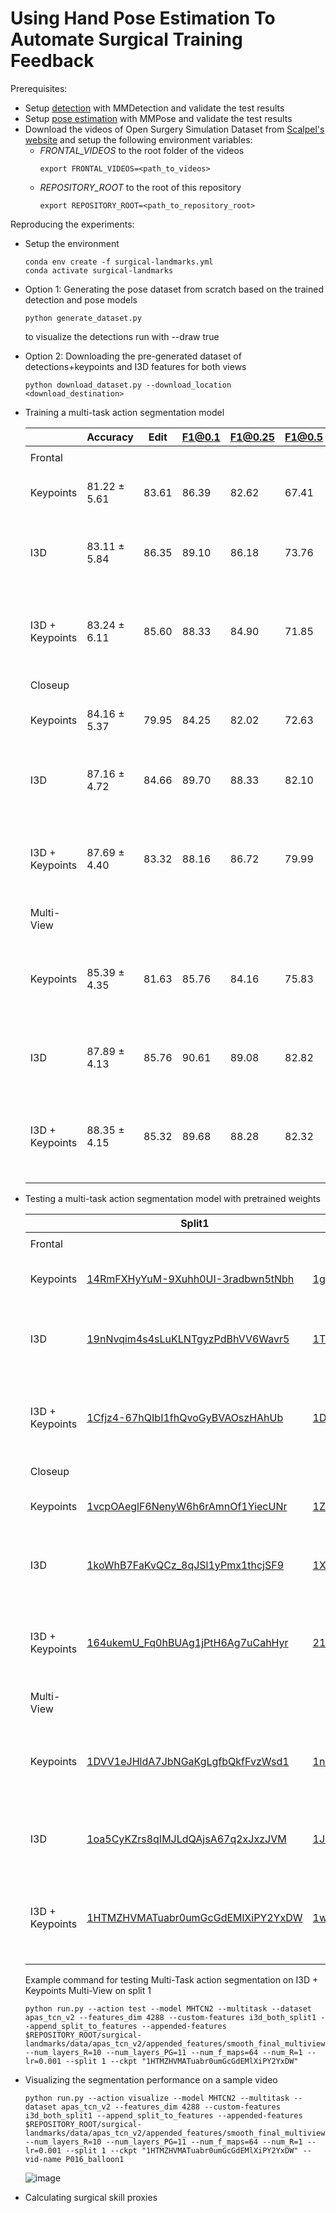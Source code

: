 # Using Hand Pose Estimation To Automate Surgical Training Feedback

Prerequisites:
- Setup [detection](../detection/README.md) with MMDetection and validate the test results
- Setup [pose estimation](../pose/README.md) with MMPose and validate the test results
- Download the videos of Open Surgery Simulation Dataset from [Scalpel's website](https://scalpel.group) and setup the following environment variables:
    - _FRONTAL_VIDEOS_ to the root folder of the videos
        ```
        export FRONTAL_VIDEOS=<path_to_videos>
        ```
    - _REPOSITORY_ROOT_ to the root of this repository
        ```
        export REPOSITORY_ROOT=<path_to_repository_root>
        ```

Reproducing the experiments:
- Setup the environment
    ```
    conda env create -f surgical-landmarks.yml
    conda activate surgical-landmarks
    ```
- Option 1: Generating the pose dataset from scratch based on the trained detection and pose models
    ```
    python generate_dataset.py
    ```
    to visualize the detections run with --draw true

- Option 2: Downloading the pre-generated dataset of detections+keypoints and I3D features for both views
    ```
    python download_dataset.py --download_location <download_destination>
    ```

- Training a multi-task action segmentation model

    |                 	| Accuracy     	| Edit  	| F1@0.1 	| F1@0.25 	| F1@0.5 	| Command                                                                                                                                                                                                                                                                                                                                                                                                    	|
    |-----------------	|--------------	|-------	|--------	|---------	|--------	|------------------------------------------------------------------------------------------------------------------------------------------------------------------------------------------------------------------------------------------------------------------------------------------------------------------------------------------------------------------------------------------------------------	|
    |                 	|              	|       	|        	|         	|        	|                                                                                                                                                                                                                                                                                                                                                                                                            	|
    | Frontal         	|              	|       	|        	|         	|        	|                                                                                                                                                                                                                                                                                                                                                                                                            	|
    | Keypoints       	| 81.22 ± 5.61 	| 83.61 	| 86.39  	| 82.62   	| 67.41  	| python run.py --action train --model MHTCN2 --multitask --dataset apas_tcn_v2 --features_dim 96 --custom-features smooth_final --num_layers_R=10 --num_layers_PG=11 --num_f_maps=64 --num_R=1 --lr=0.001 --split all --num_epochs 150 --eval-rate 1                                                                                                                                                        	|
    | I3D             	| 83.11 ± 5.84 	| 86.35 	| 89.10  	| 86.18   	| 73.76  	| python run.py --action train --model MHTCN2 --multitask --dataset apas_tcn_v2 --features_dim 2048 --custom-features i3d_frontal_split --append_split_to_features --num_layers_R=10 --num_layers_PG=11 --num_f_maps=64 --num_R=1 --lr=0.001 --split all --num_epochs 150 --eval-rate 1                                                                                                                      	|
    | I3D + Keypoints 	| 83.24 ± 6.11 	| 85.60 	| 88.33  	| 84.90   	| 71.85  	| python run.py --action train --model MHTCN2 --multitask --dataset apas_tcn_v2 --features_dim 2144 --custom-features i3d_frontal_split --append_split_to_features --appended-features $REPOSITORY_ROOT/surgical-landmarks/data/apas_tcn_v2/appended_features/smooth_final.json --num_layers_R=10 --num_layers_PG=11 --num_f_maps=64 --num_R=1 --lr=0.001 --split all --num_epochs 150 --eval-rate 1         	|
    | Closeup         	|              	|       	|        	|         	|        	|                                                                                                                                                                                                                                                                                                                                                                                                            	|
    | Keypoints       	| 84.16 ± 5.37 	| 79.95 	| 84.25  	| 82.02   	| 72.63  	| python run.py --action train --dataset apas_tcn_v2 --custom-features smooth_final_closeup --features_dim 96 --num_layers_R=10 --num_layers_PG=11 --num_f_maps=64 --num_R=1 --lr=0.001 --model MHTCN2 --multitask --split all --num_epochs 150 --eval-rate 1                                                                                                                      	|
    | I3D             	| 87.16 ± 4.72 	| 84.66 	| 89.70  	| 88.33   	| 82.10  	| python run.py --action train --dataset apas_tcn_v2 --features_dim 2048 --custom-features i3d_closeup_split --append_split_to_features --num_layers_R=10 --num_layers_PG=11 --num_f_maps=64 --num_R=1 --lr=0.001 --model MHTCN2 --multitask --split all --num_epochs 150 --eval-rate 1                                                                                                                      	|
    | I3D + Keypoints 	| 87.69 ± 4.40 	| 83.32 	| 88.16  	| 86.72   	| 79.99  	| python run.py --action train --model MHTCN2 --multitask --dataset apas_tcn_v2 --features_dim 2144 --custom-features i3d_closeup_split --append_split_to_features --appended-features $REPOSITORY_ROOT/surgical-landmarks/data/apas_tcn_v2/appended_features/smooth_final_closeup.json --num_layers_R=10 --num_layers_PG=11 --num_f_maps=64 --num_R=1 --lr=0.001 --split all --num_epochs 150 --eval-rate 1 	|
    | Multi-View      	|              	|       	|        	|         	|        	|                                                                                                                                                                                                                                                                                                                                                                                                            	|
    | Keypoints       	| 85.39 ± 4.35 	| 81.63 	| 85.76  	| 84.16   	| 75.83  	| python run.py --action train --model MHTCN2 --multitask --dataset apas_tcn_v2 --features_dim 192 --appended-features $REPOSITORY_ROOT/surgical-landmarks/data/apas_tcn_v2/appended_features/smooth_final_closeup.json --custom-features smooth_final --num_layers_R=10 --num_layers_PG=11 --num_f_maps=64 --num_R=1 --lr=0.001 --split all --num_epochs 150 --eval-rate 1                                  	|
    | I3D             	| 87.89 ± 4.13 	| 85.76 	| 90.61  	| 89.08   	| 82.82  	| python run.py --action train --model MHTCN2 --multitask --dataset apas_tcn_v2 --features_dim 4096 --custom-features i3d_both_split --append_split_to_features --num_layers_R=10 --num_layers_PG=11 --num_f_maps=64 --num_R=1 --lr=0.001 --split all --num_epochs 150 --eval-rate 1                                                                                                                         	|
    | I3D + Keypoints 	| 88.35 ± 4.15 	| 85.32 	| 89.68  	| 88.28   	| 82.32  	| python run.py --action train --model MHTCN2 --multitask --dataset apas_tcn_v2 --features_dim 4288 --custom-features i3d_both_split --append_split_to_features --appended-features $REPOSITORY_ROOT/surgical-landmarks/data/apas_tcn_v2/appended_features/smooth_final_multiview.json --num_layers_R=10 --num_layers_PG=11 --num_f_maps=64 --num_R=1 --lr=0.001 --split all --num_epochs 150 --eval-rate 1  	|

- Testing a multi-task action segmentation model with pretrained weights

    |                 	| Split1 	| Split2 	| Split3 	| Split4 	| Split5 	| Command Template                                                                                                                                                                                                                                                                                                                                                                                           	|    	|
    |-----------------	|--------	|--------	|--------	|--------	|--------	|------------------------------------------------------------------------------------------------------------------------------------------------------------------------------------------------------------------------------------------------------------------------------------------------------------------------------------------------------------------------------------------------------------	|----	|
    |                 	|        	|        	|        	|        	|        	|                                                                                                                                                                                                                                                                                                                                                                                                            	|    	|
    | Frontal         	|        	|        	|        	|        	|        	|                                                                                                                                                                                                                                                                                                                                                                                                            	|    	|
    | Keypoints       	| [14RmFXHyYuM-9Xuhh0UI-3radbwn5tNbh](https://drive.google.com/file/d/14RmFXHyYuM-9Xuhh0UI-3radbwn5tNbh/view?usp=share_link)      	| [1gASBOSBNPQPEi8vLLLNP-kKI3qEI4NVQ](https://drive.google.com/file/d/1gASBOSBNPQPEi8vLLLNP-kKI3qEI4NVQ/view?usp=share_link)      	| [1sLAYXhR6BJUgp8hQDlZb9ew3M-ODpcpD](https://drive.google.com/file/d/1sLAYXhR6BJUgp8hQDlZb9ew3M-ODpcpD/view?usp=share_link)      	| [16krqrBaPmc7LYkCHBdmeIoIXTfcyPFKt](https://drive.google.com/file/d/16krqrBaPmc7LYkCHBdmeIoIXTfcyPFKt/view?usp=share_link)      	| [1sU0dAvfGYYiFD6qpuFcHDQvjtop5TEo_](https://drive.google.com/file/d/1sU0dAvfGYYiFD6qpuFcHDQvjtop5TEo_/view?usp=share_link)      	| python run.py --action test --model MHTCN2 --multitask --dataset apas_tcn_v2 --features_dim 96 --custom-features smooth_final --num_layers_R=10 --num_layers_PG=11 --num_f_maps=64 --num_R=1 --lr=0.001 --split `split_number` --ckpt `ckpt_path_or_id`                                                                                                                                        	|    	|
    | I3D             	| [19nNvqim4s4sLuKLNTgyzPdBhVV6Wavr5](https://drive.google.com/file/d/19nNvqim4s4sLuKLNTgyzPdBhVV6Wavr5/view?usp=share_link)      	| [1T57A44llXukxm_82ImZ5ByCfZUlNPjqB](https://drive.google.com/file/d/1T57A44llXukxm_82ImZ5ByCfZUlNPjqB/view?usp=share_link)      	| [1RzDnoUiwQZMaO93NiwrC7GUz8Sjs5mX2](https://drive.google.com/file/d/1RzDnoUiwQZMaO93NiwrC7GUz8Sjs5mX2/view?usp=share_link)      	| [1jsDUH4SlAOO1Eyk2aOJmkIDazUZQ8fpX](https://drive.google.com/file/d/1jsDUH4SlAOO1Eyk2aOJmkIDazUZQ8fpX/view?usp=share_link)      	| [17BNBXNDe4s7U1gCJUZKBIEa7XhiO1nZM](https://drive.google.com/file/d/17BNBXNDe4s7U1gCJUZKBIEa7XhiO1nZM/view?usp=share_link)      	| python run.py --action test --model MHTCN2 --multitask --dataset apas_tcn_v2 --features_dim 2048 --custom-features i3d_frontal_split`split_number` --append_split_to_features --num_layers_R=10 --num_layers_PG=11 --num_f_maps=64 --num_R=1 --lr=0.001 --split `split_number` --ckpt `ckpt_path_or_id`                                                                                   	|    	|
    | I3D + Keypoints 	| [1Cfjz4-67hQIbI1fhQvoGyBVAOszHAhUb](https://drive.google.com/file/d/1Cfjz4-67hQIbI1fhQvoGyBVAOszHAhUb/view?usp=share_link)      	| [1DBYClvG4y9UGSe9fUMvGzU1PTU9D-Ivg](https://drive.google.com/file/d/1DBYClvG4y9UGSe9fUMvGzU1PTU9D-Ivg/view?usp=share_link)      	| [1SQfzM9nvfmSugZHqz7_n4WHVUorbjKRu](https://drive.google.com/file/d/1SQfzM9nvfmSugZHqz7_n4WHVUorbjKRu/view?usp=share_link)      	| [1ByJo41khTG26m7A_6lX-Th8ZLb7C6Lea](https://drive.google.com/file/d/1ByJo41khTG26m7A_6lX-Th8ZLb7C6Lea/view?usp=share_link)      	| [1eOFbDttgnwcRlu-hO23UredA_95lOq0p](https://drive.google.com/file/d/1eOFbDttgnwcRlu-hO23UredA_95lOq0p/view?usp=share_link)      	| python run.py --action test --model MHTCN2 --multitask --dataset apas_tcn_v2 --features_dim 2144 --custom-features i3d_frontal_split`split_number` --append_split_to_features --appended-features $REPOSITORY_ROOT/surgical-landmarks/data/apas_tcn_v2/appended_features/smooth_final.json --num_layers_R=10 --num_layers_PG=11 --num_f_maps=64 --num_R=1 --lr=0.001 --split `split_number` --ckpt `ckpt_path_or_id`         	| \| 	|
    | Closeup         	|        	|        	|        	|        	|        	|                                                                                                                                                                                                                                                                                                                                                                                                            	|    	|
    | Keypoints       	| [1vcpOAeglF6NenyW6h6rAmnOf1YiecUNr](https://drive.google.com/file/d/1vcpOAeglF6NenyW6h6rAmnOf1YiecUNr/view?usp=share_link)      	| [1ZyHSJcJB8CHyx0QmEGucXHOhka-LkgpS](https://drive.google.com/file/d/1ZyHSJcJB8CHyx0QmEGucXHOhka-LkgpS/view?usp=share_link)      	| [14XDy1_b3y3AhEWQ9xSpDnxPIvEwHupx_](https://drive.google.com/file/d/14XDy1_b3y3AhEWQ9xSpDnxPIvEwHupx_/view?usp=share_link)      	| [1umCvgf8M25A5y6DvAd4vcSIQ8GLhFCiQ](https://drive.google.com/file/d/1umCvgf8M25A5y6DvAd4vcSIQ8GLhFCiQ/view?usp=share_link)      	| [1VplNvUYrp91SfKVE7onD6LGygZqynpEg](https://drive.google.com/file/d/1VplNvUYrp91SfKVE7onD6LGygZqynpEg/view?usp=share_link)      	| python run.py --action test --dataset apas_tcn_v2 --custom-features smooth_final_closeup --features_dim 96 --num_layers_R=10 --num_layers_PG=11 --num_f_maps=64 --num_R=1 --lr=0.001 --model MHTCN2 --multitask --split `split_number` --ckpt `ckpt_path_or_id`                                                                                                 	|    	|
    | I3D             	| [1koWhB7FaKvQCz_8qJSl1yPmx1thcjSF9](https://drive.google.com/file/d/1koWhB7FaKvQCz_8qJSl1yPmx1thcjSF9/view?usp=share_link)      	| [1X3MI21HlRRvl4fkTby5NXrp4hQ8V1FeT](https://drive.google.com/file/d/1X3MI21HlRRvl4fkTby5NXrp4hQ8V1FeT/view?usp=share_link)      	| [1U9hRsPyBHMDIbZnAXxZWtD8nYhPDwPB8](https://drive.google.com/file/d/1U9hRsPyBHMDIbZnAXxZWtD8nYhPDwPB8/view?usp=share_link)      	| [1Qs-Xk-kc3bXlOByZlV6RNrMZ7l7DOSUF](https://drive.google.com/file/d/1Qs-Xk-kc3bXlOByZlV6RNrMZ7l7DOSUF/view?usp=share_link)      	| [1LAuKET3xeFvQzMqMSaNfbWz0Pj1UgDS0](https://drive.google.com/file/d/1LAuKET3xeFvQzMqMSaNfbWz0Pj1UgDS0/view?usp=share_link)      	| python run.py --action test --dataset apas_tcn_v2 --features_dim 2048 --custom-features i3d_closeup_split`split_number` --append_split_to_features --num_layers_R=10 --num_layers_PG=11 --num_f_maps=64 --num_R=1 --lr=0.001 --model MHTCN2 --multitask --split `split_number` --ckpt `ckpt_path_or_id`                                                                                                                    	|    	|
    | I3D + Keypoints 	| [164ukemU_Fq0hBUAg1jPtH6Ag7uCahHyr](https://drive.google.com/file/d/164ukemU_Fq0hBUAg1jPtH6Ag7uCahHyr/view?usp=share_link)      	| [21nRbjThs6EvSF39WN4IXZcmJYL03EoXXQ](https://drive.google.com/file/d/1nRbjThs6EvSF39WN4IXZcmJYL03EoXXQ/view?usp=share_link)      	| [1kB-gkfVAe-I5kA6zC7UBoafedgRNcqN9](https://drive.google.com/file/d/1kB-gkfVAe-I5kA6zC7UBoafedgRNcqN9/view?usp=share_link)      	| [1AP1Hqm2WXKUXOFNqKf7DEDMNUJRRpswc](https://drive.google.com/file/d/1AP1Hqm2WXKUXOFNqKf7DEDMNUJRRpswc/view?usp=share_link)      	| [1GF9VUbmyWAnWvjWlLeU9ieijnIIiYsf0](https://drive.google.com/file/d/1GF9VUbmyWAnWvjWlLeU9ieijnIIiYsf0/view?usp=share_link)      	| python run.py --action test --model MHTCN2 --multitask --dataset apas_tcn_v2 --features_dim 2144 --custom-features i3d_closeup_split`split_number` --append_split_to_features --appended-features $REPOSITORY_ROOT/surgical-landmarks/data/apas_tcn_v2/appended_features/smooth_final_closeup.json --num_layers_R=10 --num_layers_PG=11 --num_f_maps=64 --num_R=1 --lr=0.001 --split `split_number` --ckpt `ckpt_path_or_id`   	|    	|
    | Multi-View      	|        	|        	|        	|        	|        	|                                                                                                                                                                                                                                                                                                                                                                                                            	|    	|
    | Keypoints       	| [1DVV1eJHldA7JbNGaKgLgfbQkfFvzWsd1](https://drive.google.com/file/d/1DVV1eJHldA7JbNGaKgLgfbQkfFvzWsd1/view?usp=share_link)      	| [1ncW1mug-h0VzfgXC0-PdOIsKPBR_RhHo](https://drive.google.com/file/d/1ncW1mug-h0VzfgXC0-PdOIsKPBR_RhHo/view?usp=share_link)      	| [1apvD5Xy1T3KKnWa8kytWTC2yeUwDQrbB](https://drive.google.com/file/d/1apvD5Xy1T3KKnWa8kytWTC2yeUwDQrbB/view?usp=share_link)      	| [14BOuiccElLob0o1tYHvMq4GnLA8zJllD](https://drive.google.com/file/d/14BOuiccElLob0o1tYHvMq4GnLA8zJllD/view?usp=share_link)      	| [12Ex--6z0qU_WvjWebbi2iyaVGVsS2d8L](https://drive.google.com/file/d/12Ex--6z0qU_WvjWebbi2iyaVGVsS2d8L/view?usp=share_link)      	| python run.py --action test --model MHTCN2 --multitask --dataset apas_tcn_v2 --features_dim 192 --appended-features $REPOSITORY_ROOT/surgical-landmarks/data/apas_tcn_v2/appended_features/smooth_final_closeup.json --custom-features smooth_final --num_layers_R=10 --num_layers_PG=11 --num_f_maps=64 --num_R=1 --lr=0.001 --split `split_number` --ckpt `ckpt_path_or_id`                                  	|    	|
    | I3D             	| [1oa5CyKZrs8qIMJLdQAjsA67q2xJxzJVM](https://drive.google.com/file/d/1oa5CyKZrs8qIMJLdQAjsA67q2xJxzJVM/view?usp=share_link)      	| [1JzVwhOuMpjyHNudnP5MtGEhvQcD77yyK](https://drive.google.com/file/d/1JzVwhOuMpjyHNudnP5MtGEhvQcD77yyK/view?usp=share_link)      	| [1ULEr1LnOQUvgBfTpPCryOV9sYQnvWeQW](https://drive.google.com/file/d/1ULEr1LnOQUvgBfTpPCryOV9sYQnvWeQW/view?usp=share_link)      	| [1YN-o-OazpQdO0wkerXwIDVnelP8LMdBB](https://drive.google.com/file/d/1YN-o-OazpQdO0wkerXwIDVnelP8LMdBB/view?usp=share_link)      	| [1y-TKwUnnMAfe7mB-ZLDb4g0MVG4Cr3Yq](https://drive.google.com/file/d/1y-TKwUnnMAfe7mB-ZLDb4g0MVG4Cr3Yq/view?usp=share_link)      	| python run.py --action test --model MHTCN2 --multitask --dataset apas_tcn_v2 --features_dim 4096 --custom-features i3d_both_split`split_number` --append_split_to_features --num_layers_R=10 --num_layers_PG=11 --num_f_maps=64 --num_R=1 --lr=0.001 --split `split_number` --ckpt `ckpt_path_or_id`                                                                                                                         	|    	|
    | I3D + Keypoints 	| [1HTMZHVMATuabr0umGcGdEMlXiPY2YxDW](https://drive.google.com/file/d/1HTMZHVMATuabr0umGcGdEMlXiPY2YxDW/view?usp=share_link)      	| [1wPpKHAH_XfvPLsFFuiHn5cK_pKwZ95Ty](https://drive.google.com/file/d/1wPpKHAH_XfvPLsFFuiHn5cK_pKwZ95Ty/view?usp=share_link)      	| [1k7YH0vOaDD2sRW3J43kqjah0Ph5oTaL5](https://drive.google.com/file/d/1k7YH0vOaDD2sRW3J43kqjah0Ph5oTaL5/view?usp=share_link)      	| [1r61h2CvnnY4ULLATFiBgJnz4Y9AWWWJi](https://drive.google.com/file/d/1r61h2CvnnY4ULLATFiBgJnz4Y9AWWWJi/view?usp=share_link)      	| [1hA6DPUG-z7RuBUHLNY0bz9l2Wt62UgYL](https://drive.google.com/file/d/1hA6DPUG-z7RuBUHLNY0bz9l2Wt62UgYL/view?usp=share_link)      	| python run.py --action test --model MHTCN2 --multitask --dataset apas_tcn_v2 --features_dim 4288 --custom-features i3d_both_split`split_number` --append_split_to_features --appended-features $REPOSITORY_ROOT/surgical-landmarks/data/apas_tcn_v2/appended_features/smooth_final_multiview.json --num_layers_R=10 --num_layers_PG=11 --num_f_maps=64 --num_R=1 --lr=0.001 --split `split_number` --ckpt `ckpt_path_or_id`   	|    	|

    Example command for testing Multi-Task action segmentation on I3D + Keypoints Multi-View on split 1
    ```
    python run.py --action test --model MHTCN2 --multitask --dataset apas_tcn_v2 --features_dim 4288 --custom-features i3d_both_split1 --append_split_to_features --appended-features $REPOSITORY_ROOT/surgical-landmarks/data/apas_tcn_v2/appended_features/smooth_final_multiview.json --num_layers_R=10 --num_layers_PG=11 --num_f_maps=64 --num_R=1 --lr=0.001 --split 1 --ckpt "1HTMZHVMATuabr0umGcGdEMlXiPY2YxDW"
    ```
- Visualizing the segmentation performance on a sample video
    ```
    python run.py --action visualize --model MHTCN2 --multitask --dataset apas_tcn_v2 --features_dim 4288 --custom-features i3d_both_split1 --append_split_to_features --appended-features $REPOSITORY_ROOT/surgical-landmarks/data/apas_tcn_v2/appended_features/smooth_final_multiview.json --num_layers_R=10 --num_layers_PG=11 --num_f_maps=64 --num_R=1 --lr=0.001 --split 1 --ckpt "1HTMZHVMATuabr0umGcGdEMlXiPY2YxDW" --vid-name P016_balloon1
    ```
    ![image](https://user-images.githubusercontent.com/12495665/226204079-191114b0-76f0-428b-a822-8afd30951380.png)

- Calculating surgical skill proxies

